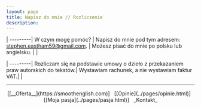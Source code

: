 ```yaml
---
layout: page
title: Napisz do mnie // Rozliczenie
description: 
---
```


|
---------|
W czym mogę pomóc? |
Napisz do mnie pod tym adresem: <stephen.eastham59@gmail.com>. |
Możesz pisać do mnie po polsku lub angielsku. |
| 

|
---------|
Rozliczam się na podstawie umowy o dzieło z przekazaniem praw autorskich do tekstów.|
Wystawiam rachunek, a nie wystawiam faktur VAT.|
|

---

<center markdown="3"> [[__Oferta__](https://smoothenglish.com)] &#xA0;  [[Opinie](../pages/opinie.html)] &#xA0;  [[Moja pasja](../pages/pasja.html)]  &#xA0;  _Kontakt_ </center>